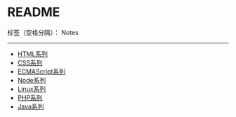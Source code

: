 ﻿# README

标签（空格分隔）： Notes

---

- [HTML系列](https://github.com/rel-start/Notes/blob/master/HTML/Catalog_html.md)
- [CSS系列](https://github.com/rel-start/Notes/blob/master/CSS/Catalog_css.md)
- [ECMAScript系列](https://github.com/rel-start/Notes/blob/master/ECMAScript/Catalog_ecmascript.md)
- [Node系列](https://github.com/rel-start/Notes/blob/master/Node/Catalog_node.md)
- [Linux系列](https://github.com/rel-start/Notes/blob/master/Linux/Catalog_linux.md)
- [PHP系列](https://github.com/rel-start/Notes/blob/master/PHP/Catalog_php.md)
- [Java系列](https://github.com/rel-start/Notes/blob/master/Java/Catalog_java.md)






